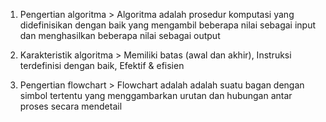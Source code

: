 1. Pengertian algoritma > Algoritma adalah prosedur komputasi yang didefinisikan dengan baik yang mengambil beberapa nilai sebagai input dan menghasilkan beberapa nilai sebagai output

2. Karakteristik algoritma > Memiliki batas (awal dan akhir), Instruksi terdefinisi dengan baik, Efektif & efisien

3. Pengertian flowchart > Flowchart adalah adalah suatu bagan dengan simbol tertentu yang menggambarkan urutan dan hubungan antar proses secara mendetail